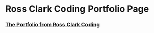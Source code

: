 # Ross Clark Coding Portfolio Page

### [The Portfolio from Ross Clark Coding](https://codewithclark.github.io/Ross-Clark-Coding-Portfolio-Page/)
